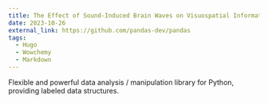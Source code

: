 ```yaml
---
title: The Effect of Sound-Induced Brain Waves on Visuospatial Information Processing
date: 2023-10-26
external_link: https://github.com/pandas-dev/pandas
tags:
  - Hugo
  - Wowchemy
  - Markdown
---
```


Flexible and powerful data analysis / manipulation library for Python, providing labeled data structures.

<!--more-->
